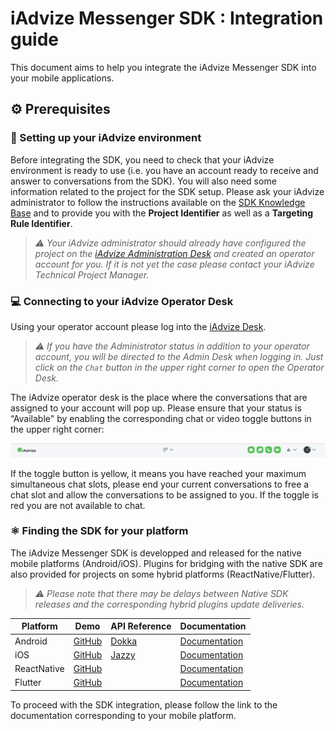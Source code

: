 # iAdvize Messenger SDK : Integration guide

This document aims to help you integrate the iAdvize Messenger SDK into your mobile applications.

## ⚙️ Prerequisites

### 💬 Setting up your iAdvize environment

Before integrating the SDK, you need to check that your iAdvize environment is ready to use (i.e. you have an account ready to receive and answer to conversations from the SDK).
You will also need some information related to the project for the SDK setup. Please ask your iAdvize administrator to follow the instructions available on the [SDK Knowledge Base](https://help.iadvize.com/hc/en-gb/articles/360019839480) and to provide you with the **Project Identifier** as well as a **Targeting Rule Identifier**.

> *⚠️ Your iAdvize administrator should already have configured the project on the [iAdvize Administration Desk](https://ha.iadvize.com/admin/login/) and created an operator account for you. If it is not yet the case please contact your iAdvize Technical Project Manager.*

### 💻 Connecting to your iAdvize Operator Desk

Using your operator account please log into the [iAdvize Desk](https://ha.iadvize.com/admin/login/).

> *⚠️ If you have the Administrator status in addition to your operator account, you will be directed to the Admin Desk when logging in. Just click on the `Chat` button in the upper right corner to open the Operator Desk.*

The iAdvize operator desk is the place where the conversations that are assigned to your account will pop up. Please ensure that your status is “Available" by enabling the corresponding chat or video toggle buttons in the upper right corner:

![The chat button is green, your operator can receive incoming conversations.](./assets/images/mobile-sdk/01-operator-desk.png)

If the toggle button is yellow, it means you have reached your maximum simultaneous chat slots, please end your current conversations to free a chat slot and allow the conversations to be assigned to you. If the toggle is red you are not available to chat.

### ⚛️ Finding the SDK for your platform

The iAdvize Messenger SDK is developped and released for the native mobile platforms (Android/iOS). Plugins for bridging with the native SDK are also provided for projects on some hybrid platforms (ReactNative/Flutter).

> *⚠️ Please note that there may be delays between Native SDK releases and the corresponding hybrid plugins update deliveries.*

| Platform | Demo | API Reference | Documentation |
| --- | --- | --- | --- |
| Android | [GitHub](https://github.com/iadvize/iadvize-android-sdk) | [Dokka](https://iadvize.github.io/iadvize-android-sdk/) | [Documentation](https://developers.iadvize.com/documentation/mobile-sdk-android) |
| iOS | [GitHub](https://github.com/iadvize/iadvize-ios-sdk) | [Jazzy](https://iadvize.github.io/iadvize-ios-sdk/) | [Documentation](https://developers.iadvize.com/documentation/mobile-sdk-ios) |
| ReactNative | [GitHub](https://github.com/iadvize/iadvize-react-native-sdk) | | [Documentation](https://developers.iadvize.com/documentation/mobile-sdk-reactnative) |
| Flutter | [GitHub](https://github.com/iadvize/iadvize-flutter-sdk) | | [Documentation](https://developers.iadvize.com/documentation/mobile-sdk-flutter) |

To proceed with the SDK integration, please follow the link to the documentation corresponding to your mobile platform.